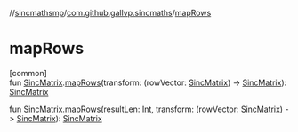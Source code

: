 //[sincmathsmp](../../index.md)/[com.github.gallvp.sincmaths](index.md)/[mapRows](map-rows.md)

# mapRows

[common]\
fun [SincMatrix](-sinc-matrix/index.md).[mapRows](map-rows.md)(transform: (rowVector: [SincMatrix](-sinc-matrix/index.md)) -&gt; [SincMatrix](-sinc-matrix/index.md)): [SincMatrix](-sinc-matrix/index.md)

fun [SincMatrix](-sinc-matrix/index.md).[mapRows](map-rows.md)(resultLen: [Int](https://kotlinlang.org/api/latest/jvm/stdlib/kotlin/-int/index.html), transform: (rowVector: [SincMatrix](-sinc-matrix/index.md)) -&gt; [SincMatrix](-sinc-matrix/index.md)): [SincMatrix](-sinc-matrix/index.md)

